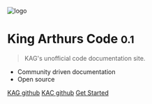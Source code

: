 <!-- _coverpage.md -->

![logo](https://camo.githubusercontent.com/2aa7d6940b246e2327b90810ee4c4ec4e2cb7b52/687474703a2f2f692e696d6775722e636f6d2f37393472597a672e706e67)

# King Arthurs Code <small>0.1</small>

> KAG's unofficial code documentation site.

- Community driven documentation
- Open source

[KAG github](https://github.com/transhumandesign/kag-base/)
[KAC github](https://github.com/Vam-Jam/KAC/)
[Get Started](#Welcome)